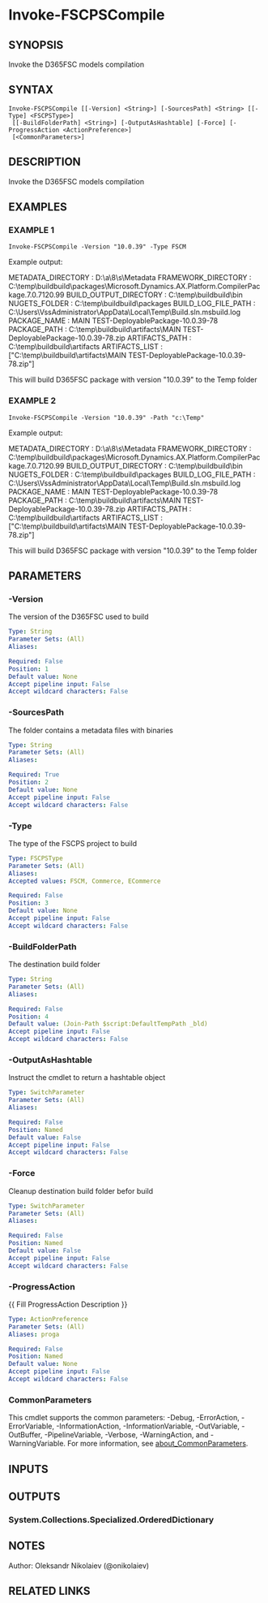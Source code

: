 ﻿---
external help file: fscps.tools-help.xml
Module Name: fscps.tools
online version:
schema: 2.0.0
---

# Invoke-FSCPSCompile

## SYNOPSIS
Invoke the D365FSC models compilation

## SYNTAX

```
Invoke-FSCPSCompile [[-Version] <String>] [-SourcesPath] <String> [[-Type] <FSCPSType>]
 [[-BuildFolderPath] <String>] [-OutputAsHashtable] [-Force] [-ProgressAction <ActionPreference>]
 [<CommonParameters>]
```

## DESCRIPTION
Invoke the D365FSC models compilation

## EXAMPLES

### EXAMPLE 1
```
Invoke-FSCPSCompile -Version "10.0.39" -Type FSCM
```

Example output:

METADATA_DIRECTORY  : D:\a\8\s\Metadata
FRAMEWORK_DIRECTORY : C:\temp\buildbuild\packages\Microsoft.Dynamics.AX.Platform.CompilerPackage.7.0.7120.99
BUILD_OUTPUT_DIRECTORY    : C:\temp\buildbuild\bin
NUGETS_FOLDER    : C:\temp\buildbuild\packages
BUILD_LOG_FILE_PATH     : C:\Users\VssAdministrator\AppData\Local\Temp\Build.sln.msbuild.log
PACKAGE_NAME         : MAIN TEST-DeployablePackage-10.0.39-78
PACKAGE_PATH         : C:\temp\buildbuild\artifacts\MAIN TEST-DeployablePackage-10.0.39-78.zip
ARTIFACTS_PATH       : C:\temp\buildbuild\artifacts
ARTIFACTS_LIST       : \["C:\temp\buildbuild\artifacts\MAIN TEST-DeployablePackage-10.0.39-78.zip"\]

This will build D365FSC package with version "10.0.39" to the Temp folder

### EXAMPLE 2
```
Invoke-FSCPSCompile -Version "10.0.39" -Path "c:\Temp"
```

Example output:

METADATA_DIRECTORY  : D:\a\8\s\Metadata
FRAMEWORK_DIRECTORY : C:\temp\buildbuild\packages\Microsoft.Dynamics.AX.Platform.CompilerPackage.7.0.7120.99
BUILD_OUTPUT_DIRECTORY    : C:\temp\buildbuild\bin
NUGETS_FOLDER    : C:\temp\buildbuild\packages
BUILD_LOG_FILE_PATH     : C:\Users\VssAdministrator\AppData\Local\Temp\Build.sln.msbuild.log
PACKAGE_NAME         : MAIN TEST-DeployablePackage-10.0.39-78
PACKAGE_PATH         : C:\temp\buildbuild\artifacts\MAIN TEST-DeployablePackage-10.0.39-78.zip
ARTIFACTS_PATH       : C:\temp\buildbuild\artifacts
ARTIFACTS_LIST       : \["C:\temp\buildbuild\artifacts\MAIN TEST-DeployablePackage-10.0.39-78.zip"\]

This will build D365FSC package with version "10.0.39" to the Temp folder

## PARAMETERS

### -Version
The version of the D365FSC used to build

```yaml
Type: String
Parameter Sets: (All)
Aliases:

Required: False
Position: 1
Default value: None
Accept pipeline input: False
Accept wildcard characters: False
```

### -SourcesPath
The folder contains a metadata files with binaries

```yaml
Type: String
Parameter Sets: (All)
Aliases:

Required: True
Position: 2
Default value: None
Accept pipeline input: False
Accept wildcard characters: False
```

### -Type
The type of the FSCPS project to build

```yaml
Type: FSCPSType
Parameter Sets: (All)
Aliases:
Accepted values: FSCM, Commerce, ECommerce

Required: False
Position: 3
Default value: None
Accept pipeline input: False
Accept wildcard characters: False
```

### -BuildFolderPath
The destination build folder

```yaml
Type: String
Parameter Sets: (All)
Aliases:

Required: False
Position: 4
Default value: (Join-Path $script:DefaultTempPath _bld)
Accept pipeline input: False
Accept wildcard characters: False
```

### -OutputAsHashtable
Instruct the cmdlet to return a hashtable object

```yaml
Type: SwitchParameter
Parameter Sets: (All)
Aliases:

Required: False
Position: Named
Default value: False
Accept pipeline input: False
Accept wildcard characters: False
```

### -Force
Cleanup destination build folder befor build

```yaml
Type: SwitchParameter
Parameter Sets: (All)
Aliases:

Required: False
Position: Named
Default value: False
Accept pipeline input: False
Accept wildcard characters: False
```

### -ProgressAction
{{ Fill ProgressAction Description }}

```yaml
Type: ActionPreference
Parameter Sets: (All)
Aliases: proga

Required: False
Position: Named
Default value: None
Accept pipeline input: False
Accept wildcard characters: False
```

### CommonParameters
This cmdlet supports the common parameters: -Debug, -ErrorAction, -ErrorVariable, -InformationAction, -InformationVariable, -OutVariable, -OutBuffer, -PipelineVariable, -Verbose, -WarningAction, and -WarningVariable. For more information, see [about_CommonParameters](http://go.microsoft.com/fwlink/?LinkID=113216).

## INPUTS

## OUTPUTS

### System.Collections.Specialized.OrderedDictionary
## NOTES
Author: Oleksandr Nikolaiev (@onikolaiev)

## RELATED LINKS
